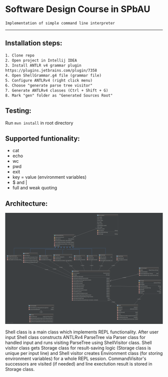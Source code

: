 # Software Design Course in SPbAU
  
    Implementation of simple command line interpreter
---
## Installation steps:

    1. Clone repo
    2. Open project in Intellij IDEA
    3. Install ANTLR v4 grammar plugin https://plugins.jetbrains.com/plugin/7358
    4. Open ShellGrammar.g4 file (grammar file)
    5. Configure ANTLRv4 (right click menu)
    6. Choose "generate parse tree visitor"
    7. Generate ANTLRv4 classes (Ctrl + Shift + G)
    8. Mark "gen" folder as "Generated Sources Root"
## Testing:

Run ```mvn install``` in root directory

## Supported funtionality:
   * cat
   * echo
   * wc
   * pwd
   * exit
   * key = value (environment variables)
   * $ and |
   * full and weak quoting

## Architecture:
![UML Class Diagram](https://raw.githubusercontent.com/AirVan21/Software-Design/shell/Commands/diagram/ClassDiagram.png)

Shell class is a main class which implements REPL functionality. After user input Shell class constructs ANTLRv4 ParseTree via Parser class for handled input and runs visiting ParseTree using ShellVisitor class. Shell visitor class gets Storage class for result-saving logic (Storage class is unique per input line) and Shell visitor creates Environment class (for storing environment variables) for a whole REPL session. CommandVisitor's successors are visited (if needed) and line exectution result is stored in Storage class. 

